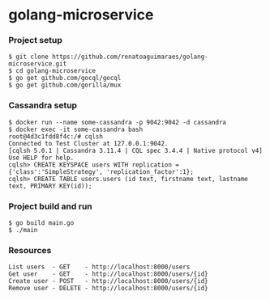 # golang-microservice

### Project setup
```console
$ git clone https://github.com/renatoaguimaraes/golang-microservice.git
$ cd golang-microservice
$ go get github.com/gocql/gocql
$ go get github.com/gorilla/mux
```

### Cassandra setup
```console
$ docker run --name some-cassandra -p 9042:9042 -d cassandra
$ docker exec -it some-cassandra bash
root@4d3c1fdd8f4c:/# cqlsh
Connected to Test Cluster at 127.0.0.1:9042.
[cqlsh 5.0.1 | Cassandra 3.11.4 | CQL spec 3.4.4 | Native protocol v4]
Use HELP for help.
cqlsh> CREATE KEYSPACE users WITH replication = {'class':'SimpleStrategy', 'replication_factor':1};
cqlsh> CREATE TABLE users.users (id text, firstname text, lastname text, PRIMARY KEY(id));
```
### Project build and run
```console
$ go build main.go
$ ./main
```
### Resources

```
List users  - GET    - http://localhost:8000/users
Get user    - GET    - http://localhost:8000/users/{id}
Create user - POST   - http://localhost:8000/users/{id}
Remove user - DELETE - http://localhost:8000/users/{id}
```

